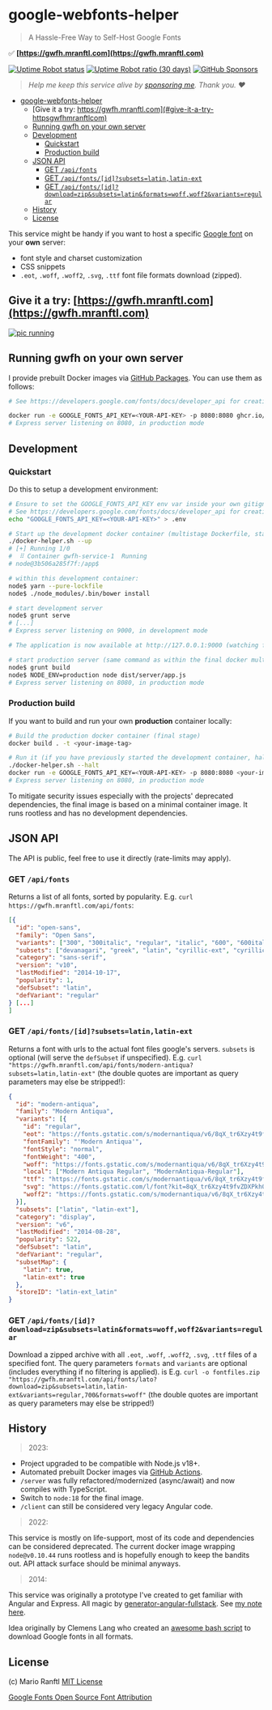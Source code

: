 # google-webfonts-helper
> A Hassle-Free Way to Self-Host Google Fonts

✅ **[https://gwfh.mranftl.com](https://gwfh.mranftl.com)**

[![Uptime Robot status](https://img.shields.io/uptimerobot/status/m793130668-adecafe120852713ed46d6c6)](https://gwfh.mranftl.com) [![Uptime Robot ratio (30 days)](https://img.shields.io/uptimerobot/ratio/m793130668-adecafe120852713ed46d6c6)](https://gwfh.mranftl.com) [![GitHub Sponsors](https://img.shields.io/github/sponsors/majodev)](https://github.com/sponsors/majodev)

> *Help me keep this service alive by [sponsoring me](https://github.com/sponsors/majodev). Thank you. ❤️*

- [google-webfonts-helper](#google-webfonts-helper)
  - [Give it a try: https://gwfh.mranftl.com](#give-it-a-try-httpsgwfhmranftlcom)
  - [Running gwfh on your own server](#running-gwfh-on-your-own-server)
  - [Development](#development)
    - [Quickstart](#quickstart)
    - [Production build](#production-build)
  - [JSON API](#json-api)
    - [GET `/api/fonts`](#get-apifonts)
    - [GET `/api/fonts/[id]?subsets=latin,latin-ext`](#get-apifontsidsubsetslatinlatin-ext)
    - [GET `/api/fonts/[id]?download=zip&subsets=latin&formats=woff,woff2&variants=regular`](#get-apifontsiddownloadzipsubsetslatinformatswoffwoff2variantsregular)
  - [History](#history)
  - [License](#license)


This service might be handy if you want to host a specific [Google font](https://fonts.google.com/) on your **own** server:
* font style and charset customization
* CSS snippets
* `.eot`, `.woff`, `.woff2`, `.svg`, `.ttf` font file formats download (zipped).

## Give it a try: [https://gwfh.mranftl.com](https://gwfh.mranftl.com)

[![pic running](https://mranftl.com/static/apps/google-webfonts-helper/full_view.png)](https://gwfh.mranftl.com)

## Running gwfh on your own server

I provide prebuilt Docker images via [GitHub Packages](https://github.com/majodev/google-webfonts-helper/pkgs/container/google-webfonts-helper). You can use them as follows:
```bash
# See https://developers.google.com/fonts/docs/developer_api for creating your own API-Key.

docker run -e GOOGLE_FONTS_API_KEY=<YOUR-API-KEY> -p 8080:8080 ghcr.io/majodev/google-webfonts-helper:<TAG>
# Express server listening on 8080, in production mode
```

## Development

### Quickstart

Do this to setup a development environment:
```bash
# Ensure to set the GOOGLE_FONTS_API_KEY env var inside your own gitignored .env file
# See https://developers.google.com/fonts/docs/developer_api for creating your own API-Key.
echo "GOOGLE_FONTS_API_KEY=<YOUR-API-KEY>" > .env

# Start up the development docker container (multistage Dockerfile, stage 1 only)
./docker-helper.sh --up
# [+] Running 1/0
#  ⠿ Container gwfh-service-1  Running
# node@3b506a285f7f:/app$

# within this development container:
node$ yarn --pure-lockfile
node$ ./node_modules/.bin/bower install

# start development server
node$ grunt serve
# [...]
# Express server listening on 9000, in development mode

# The application is now available at http://127.0.0.1:9000 (watching for code changes)

# start production server (same command as within the final docker multistage build)
node$ grunt build
node$ NODE_ENV=production node dist/server/app.js
# Express server listening on 8080, in production mode
```

### Production build

If you want to build and run your own **production** container locally:
```bash
# Build the production docker container (final stage)
docker build . -t <your-image-tag>

# Run it (if you have previously started the development container, halt it!)
./docker-helper.sh --halt
docker run -e GOOGLE_FONTS_API_KEY=<YOUR-API-KEY> -p 8080:8080 <your-image-tag>
# Express server listening on 8080, in production mode
```

To mitigate security issues especially with the projects' deprecated dependencies, the final image is based on a minimal container image. It runs rootless and has no development dependencies. 

## JSON API
The API is public, feel free to use it directly (rate-limits may apply).

### GET `/api/fonts`
Returns a list of all fonts, sorted by popularity. E.g. `curl https://gwfh.mranftl.com/api/fonts`:
```json
[{
  "id": "open-sans",
  "family": "Open Sans",
  "variants": ["300", "300italic", "regular", "italic", "600", "600italic", "700", "700italic", "800", "800italic"],
  "subsets": ["devanagari", "greek", "latin", "cyrillic-ext", "cyrillic", "greek-ext", "vietnamese", "latin-ext"],
  "category": "sans-serif",
  "version": "v10",
  "lastModified": "2014-10-17",
  "popularity": 1,
  "defSubset": "latin",
  "defVariant": "regular"
} [...]
]
```

### GET `/api/fonts/[id]?subsets=latin,latin-ext`
Returns a font with urls to the actual font files google's servers. `subsets` is optional (will serve the `defSubset` if unspecified).  E.g. `curl "https://gwfh.mranftl.com/api/fonts/modern-antiqua?subsets=latin,latin-ext"` (the double quotes are important as query parameters may else be stripped!):

```json
{
  "id": "modern-antiqua",
  "family": "Modern Antiqua",
  "variants": [{
    "id": "regular",
    "eot": "https://fonts.gstatic.com/s/modernantiqua/v6/8qX_tr6Xzy4t9fvZDXPkhzThM-TJeMvVB0dIsYy4U7E.eot",
    "fontFamily": "'Modern Antiqua'",
    "fontStyle": "normal",
    "fontWeight": "400",
    "woff": "https://fonts.gstatic.com/s/modernantiqua/v6/8qX_tr6Xzy4t9fvZDXPkh1bbnkJREviNM815YSrb1io.woff",
    "local": ["Modern Antiqua Regular", "ModernAntiqua-Regular"],
    "ttf": "https://fonts.gstatic.com/s/modernantiqua/v6/8qX_tr6Xzy4t9fvZDXPkhxr_S_FdaWWVbb1LgBbjq4o.ttf",
    "svg": "https://fonts.gstatic.com/l/font?kit=8qX_tr6Xzy4t9fvZDXPkh0sAoW0rAsWAgyWthbXBUKs#ModernAntiqua",
    "woff2": "https://fonts.gstatic.com/s/modernantiqua/v6/8qX_tr6Xzy4t9fvZDXPkh08GHjg64nS_BBLu6wRo0k8.woff2"
  }],
  "subsets": ["latin", "latin-ext"],
  "category": "display",
  "version": "v6",
  "lastModified": "2014-08-28",
  "popularity": 522,
  "defSubset": "latin",
  "defVariant": "regular",
  "subsetMap": {
    "latin": true,
    "latin-ext": true
  },
  "storeID": "latin-ext_latin"
}
```

### GET `/api/fonts/[id]?download=zip&subsets=latin&formats=woff,woff2&variants=regular`

Download a zipped archive with all `.eot`, `.woff`, `.woff2`, `.svg`, `.ttf` files of a specified font. The query parameters `formats` and `variants` are optional (includes everything if no filtering is applied). is E.g. `curl -o fontfiles.zip "https://gwfh.mranftl.com/api/fonts/lato?download=zip&subsets=latin,latin-ext&variants=regular,700&formats=woff"` (the double quotes are important as query parameters may else be stripped!)

## History

> 2023:

* Project upgraded to be compatible with Node.js v18+.
* Automated prebuilt Docker images via [GitHub Actions](https://github.com/majodev/google-webfonts-helper/actions).
* `/server` was fully refactored/modernized (async/await) and now compiles with TypeScript.
* Switch to `node:18` for the final image.
* `/client` can still be considered very legacy Angular code.

> 2022:

This service is mostly on life-support, most of its code and dependencies can be considered deprecated. The current docker image wrapping `node@v0.10.44` runs rootless and is hopefully enough to keep the bandits out. API attack surface should be minimal anyways.

> 2014:

This service was originally a prototype I've created to get familiar with Angular and Express. All magic by [generator-angular-fullstack](https://github.com/DaftMonk/generator-angular-fullstack). See [my note here](http://mranftl.com/2014/12/23/self-hosting-google-web-fonts/).

Idea originally by Clemens Lang who created an [awesome bash script](https://neverpanic.de/blog/2014/03/19/downloading-google-web-fonts-for-local-hosting/) to download Google fonts in all formats.

## License
(c) Mario Ranftl
[MIT License](http://majodev.mit-license.org/)

[Google Fonts Open Source Font Attribution](https://fonts.google.com/attribution)